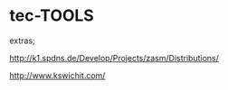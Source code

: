 # tec-TOOLS

extras;

http://k1.spdns.de/Develop/Projects/zasm/Distributions/

http://www.kswichit.com/

